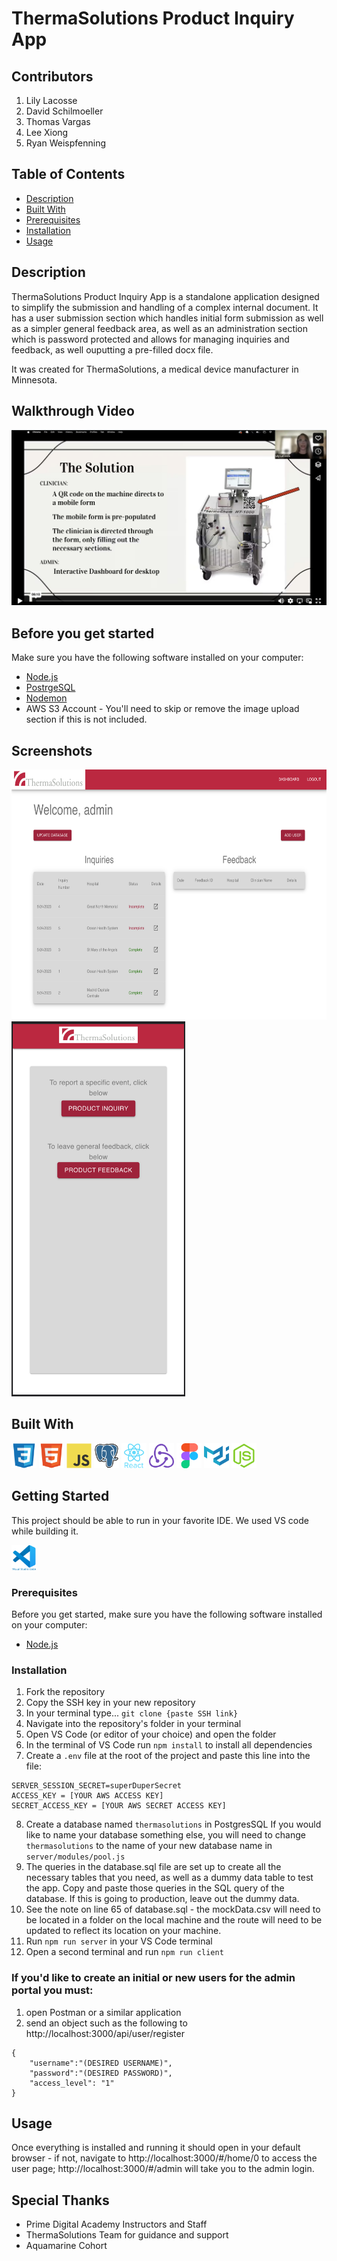 # ThermaSolutions Product Inquiry App

## Contributors

1. Lily Lacosse
1. David Schilmoeller
1. Thomas Vargas
1. Lee Xiong
1. Ryan Weispfenning

## Table of Contents

- [Description](#description)
- [Built With](#built-with)
- [Prerequisites](#prerequisite)
- [Installation](#installation)
- [Usage](#usage)
    
## Description

ThermaSolutions Product Inquiry App is a standalone application designed to simplify the submission and handling of a complex internal document. It has a user submission section which handles initial form submission as well as a simpler general feedback area, as well as an administration section which is password protected and allows for managing inquiries and feedback, as well ouputting a pre-filled docx file.

It was created for ThermaSolutions, a medical device manufacturer in Minnesota. 

## Walkthrough Video
<a href="https://vimeo.com/831963264" target="_blank"><img src=./documentation/images/Screenshot3.png /></a>

## Before you get started

Make sure you have the following software installed on your computer:

- [Node.js](https://nodejs.org/en/)
- [PostrgeSQL](https://www.postgresql.org/)
- [Nodemon](https://nodemon.io/)
- AWS S3 Account - You'll need to skip or remove the image upload section if this is not included.

## Screenshots
<img height="400px" src=./documentation/images/Screenshot1.png />
<img height="600px" src=./documentation/images/Screenshot2.png />

## Built With

<a href="https://www.w3schools.com/w3css/defaulT.asp"><img src="https://raw.githubusercontent.com/devicons/devicon/master/icons/css3/css3-original.svg" height="40px" width="40px" /></a>
<a href="https://www.w3schools.com/html/"><img src="https://raw.githubusercontent.com/devicons/devicon/master/icons/html5/html5-original.svg" height="40px" width="40px" /></a>
<a href="https://www.w3schools.com/js/default.asp"><img src="https://raw.githubusercontent.com/devicons/devicon/master/icons/javascript/javascript-original.svg" height="40px" width="40px" /></a>
<a href="https://www.postgresql.org/"><img src="https://raw.githubusercontent.com/devicons/devicon/master/icons/postgresql/postgresql-original.svg" height="40px" width="40px" /></a>
<a href="https://reactjs.org/"><img src="https://raw.githubusercontent.com/devicons/devicon/master/icons/react/react-original-wordmark.svg" height="40px" width="40px" /></a>
<a href="https://redux.js.org/"><img src="https://raw.githubusercontent.com/devicons/devicon/master/icons/redux/redux-original.svg" height="40px" width="40px" /></a>
<a href="https://www.figma.com/?fuid="><img src="https://github.com/devicons/devicon/blob/master/icons/figma/figma-original.svg" height="40px" width="40px" /></a>
<a href="https://material-ui.com/"><img src="https://raw.githubusercontent.com/devicons/devicon/master/icons/materialui/materialui-original.svg" height="40px" width="40px" /></a>
<a href="https://nodejs.org/en/"><img src="https://github.com/devicons/devicon/blob/master/icons/nodejs/nodejs-plain.svg" height="40px" width="40px" /></a>
## Getting Started

This project should be able to run in your favorite IDE. We used VS code while building it. 

<a href="https://code.visualstudio.com/"><img src="https://github.com/devicons/devicon/blob/master/icons/vscode/vscode-original-wordmark.svg" height="40px" width="40px" /></a>

### Prerequisites
Before you get started, make sure you have the following software installed on your computer:

- [Node.js](https://nodejs.org/en/)

### Installation

1. Fork the repository
2. Copy the SSH key in your new repository
3. In your terminal type...  `git clone {paste SSH link}`
4. Navigate into the repository's folder in your terminal
5. Open VS Code (or editor of your choice) and open the folder
6. In the terminal of VS Code run `npm install` to install all dependencies
7.  Create a `.env` file at the root of the project and paste this line into the file: 
```
SERVER_SESSION_SECRET=superDuperSecret
ACCESS_KEY = [YOUR AWS ACCESS KEY]
SECRET_ACCESS_KEY = [YOUR AWS SECRET ACCESS KEY]
```
8. Create a database named `thermasolutions` in PostgresSQL
If you would like to name your database something else, you will need to change `thermasolutions` to the name of your new database name in `server/modules/pool.js`
9. The queries in the database.sql file are set up to create all the necessary tables that you need, as well as a dummy data table to test the app. Copy and paste those queries in the SQL query of the database. If this is going to production, leave out the dummy data.
10. See the note on line 65 of database.sql - the mockData.csv will need to be located in a folder on the local machine and the route will need to be updated to reflect its location on your machine.
10. Run `npm run server` in your VS Code terminal
11. Open a second terminal and run `npm run client`


### If you'd like to create an initial or new users for the admin portal you must:
1. open Postman or a similar application
1. send an object such as the following to http://localhost:3000/api/user/register
```
{
    "username":"(DESIRED USERNAME)",
    "password":"(DESIRED PASSWORD)",
    "access_level": "1"
}
```

## Usage

Once everything is installed and running it should open in your default browser - if not, navigate to http://localhost:3000/#/home/0 to access the user page; http://localhost:3000/#/admin will take you to the admin login.

## Special Thanks
- Prime Digital Academy Instructors and Staff
- ThermaSolutions Team for guidance and support
- Aquamarine Cohort